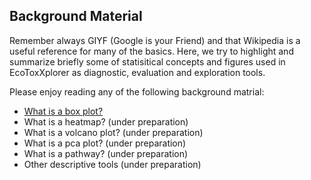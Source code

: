 ## Background Material

Remember always GIYF (Google is your Friend) and that Wikipedia is a useful reference for many of the basics. 
Here, we try to highlight and summarize briefly some of statisitical concepts and figures used in EcoToxXplorer
as diagnostic, evaluation and exploration tools.

Please enjoy reading any of the following background matrial:

- [What is a box plot?](background_boxplot.md)
- What is a heatmap? (under preparation)
- What is a volcano plot? (under preparation)
- What is a pca plot? (under preparation)
- What is a pathway? (under preparation)
- Other descriptive tools (under preparation)

